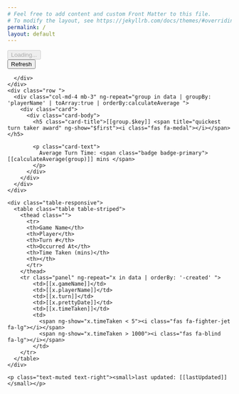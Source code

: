 ```yaml
---
# Feel free to add content and custom Front Matter to this file.
# To modify the layout, see https://jekyllrb.com/docs/themes/#overriding-theme-defaults
permalink: /
layout: default
---
```


<div class="container" ng-app="myApp" ng-controller="myCtrl">
  <div ng-show="loading">
    <button class="btn btn-primary" disabled="disabled"><i class="fas fa-spinner fa-spin"></i> Loading...</button>

  </div>
  <div ng-hide="loading">
    <div class="row mb-3">
      <div class="col-12">
        <button class="btn btn-block btn-primary" ng-click="getData()">Refresh</button>

      </div>
    </div>
    <div class="row ">
      <div class="col-md-4 mb-3" ng-repeat="group in data | groupBy: 'playerName' | toArray:true | orderBy:calculateAverage ">
        <div class="card">
          <div class="card-body">
            <h5 class="card-title">[[group.$key]] <span title="quickest turn taker award" ng-show="$first"><i class="fas fa-medal"></i></span></h5>

            <p class="card-text">
              Average Turn Time: <span class="badge badge-primary">[[calculateAverage(group)]] mins </span>
            </p>
          </div>
        </div>
      </div>
    </div>

    <div class="table-responsive">
      <table class="table table-striped">
        <thead class="">
          <tr>
          <th>Game Name</th>
          <th>Player</th>
          <th>Turn #</th>
          <th>Occurred At</th>
          <th>Time Taken (mins)</th>
          <th></th>
          </tr>
        </thead>
        <tr class="panel" ng-repeat="x in data | orderBy: '-created' ">
            <td>[[x.gameName]]</td>
            <td>[[x.playerName]]</td>
            <td>[[x.turn]]</td>
            <td>[[x.prettyDate]]</td>
            <td>[[x.timeTaken]]</td>
            <td>
              <span ng-show="x.timeTaken < 5"><i class="fas fa-fighter-jet fa-lg"></i></span>
              <span ng-show="x.timeTaken > 1000"><i class="fas fa-blind fa-lg"></i></span>
            </td>
        </tr>
      </table>
    </div>

    <p class="text-muted text-right"><small>last updated: [[lastUpdated]]</small></p>
  </div>
</div>
